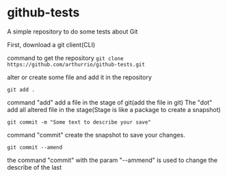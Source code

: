 # github-tests
A simple repository to do some tests about Git


First, download a git client(CLI)

command to get the repository
```git clone https://github.com/arthurrio/github-tests.git```

alter or create some file and add it in the repository

```git add . ```

command "add" add a file in the stage of git(add the file in git)
The "dot" add all altered file in the stage(Stage is like a package to create a snapshot)

```git commit -m "Some text to describe your save"```

command "commit" create the snapshot to save your changes.


```git commit --amend```

the command "commit" with the param "--ammend" is used to change the describe of the last 



